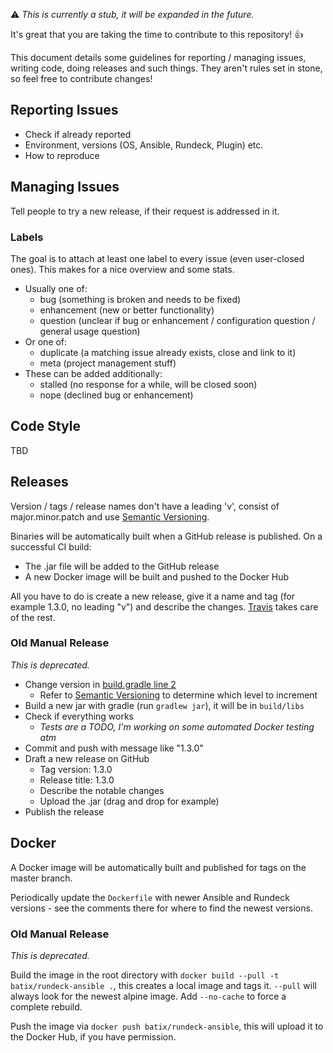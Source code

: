 :warning: *This is currently a stub, it will be expanded in the future.*

It's great that you are taking the time to contribute to this repository! :+1:

This document details some guidelines for reporting / managing issues, writing code, doing releases and such things. They aren't rules set in stone, so feel free to contribute changes!

## Reporting Issues ##

- Check if already reported
- Environment, versions (OS, Ansible, Rundeck, Plugin) etc.
- How to reproduce

## Managing Issues ##

Tell people to try a new release, if their request is addressed in it.

### Labels ###

The goal is to attach at least one label to every issue (even user-closed ones). This makes for a nice overview and some stats.

- Usually one of:
    - bug (something is broken and needs to be fixed)
    - enhancement (new or better functionality)
    - question (unclear if bug or enhancement / configuration question / general usage question)
- Or one of:
    - duplicate (a matching issue already exists, close and link to it)
    - meta (project management stuff)
- These can be added additionally:
    - stalled (no response for a while, will be closed soon)
    - nope (declined bug or enhancement)

## Code Style ##

TBD

## Releases ##

Version / tags / release names don't have a leading 'v', consist of major.minor.patch and use [Semantic Versioning](http://semver.org/).

Binaries will be automatically built when a GitHub release is published. On a successful CI build:
- The .jar file will be added to the GitHub release
- A new Docker image will be built and pushed to the Docker Hub

All you have to do is create a new release, give it a name and tag (for example 1.3.0, no leading "v") and describe the changes. [Travis](https://travis-ci.org/Batix/rundeck-ansible-plugin) takes care of the rest.

### Old Manual Release ###

*This is deprecated.*

- Change version in [build.gradle line 2](build.gradle)
    - Refer to [Semantic Versioning](http://semver.org/) to determine which level to increment
- Build a new jar with gradle (run `gradlew jar`), it will be in `build/libs`
- Check if everything works
    - *Tests are a TODO, I'm working on some automated Docker testing atm*
- Commit and push with message like "1.3.0"
- Draft a new release on GitHub
    - Tag version: 1.3.0
    - Release title: 1.3.0
    - Describe the notable changes
    - Upload the .jar (drag and drop for example)
- Publish the release

## Docker ##

A Docker image will be automatically built and published for tags on the master branch. 

Periodically update the `Dockerfile` with newer Ansible and Rundeck versions - see the comments there for where to find the newest versions.

### Old Manual Release ###

*This is deprecated.*

Build the image in the root directory with `docker build --pull -t batix/rundeck-ansible .`, this creates a local image and tags it. `--pull` will always look for the newest alpine image. Add `--no-cache` to force a complete rebuild.

Push the image via `docker push batix/rundeck-ansible`, this will upload it to the Docker Hub, if you have permission.
